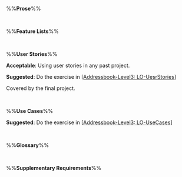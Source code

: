 %%**Prose**%%

<panel type="info" header="`W6.3a` Can explain prose :star::star::star:" no-close>
  <include src="../../book/specifyingRequirements/prose/what/full.md" />
</panel>

<br><!-- ##################################################################################################### -->

%%**Feature Lists**%%

<panel type="info" header="`W6.3b` Can explain feature lists :star::star::star:" no-close>
  <include src="../../book/specifyingRequirements/featureList/what/full.md" />
</panel>

<br><!-- ##################################################################################################### -->

%%**User Stories**%%

<panel type="danger" header="`W6.3c` Can write simple user stories :star::star:" no-close>
  <include src="../../book/specifyingRequirements/userStories/introduction/full.md" />
  <panel header=":dart: Evidence" expanded>

**Acceptable**: Using user stories in any past project.

**Suggested**: Do the exercise in [[Addressbook-Level3: LO-UesrStories](https://github.com/nus-cs2103-AY1718S1/addressbook-level3/blob/master/doc/LearningOutcomes.md#utilize-user-stories-lo-userstories)]
   
<include src="submission.md" />

  </panel>
</panel>

<!-- ==================================================================================================== -->

<panel type="info" header="`W6.3d` Can write more detailed user stories :star::star::star:" no-close>
  <include src="../../book/specifyingRequirements/userStories/details/full.md" />
<!-- TODO: add evidence -->
</panel>

<!-- ==================================================================================================== -->

<panel type="info" header="`W6.3e` Can use user stories to manage requirements of project :star::star::star:" no-close>
  <include src="../../book/specifyingRequirements/userStories/usage/full.md" />
  <panel header=":dart: Evidence" expanded>

Covered by the final project.

  </panel>
</panel>

<br><!-- ##################################################################################################### -->

%%**Use Cases**%%

<panel type="warning" header="`W6.3f` Can explain use cases :star::star:" no-close>
  <include src="../../book/specifyingRequirements/useCases/introduction/full.md" />
</panel>

<!-- ==================================================================================================== -->

<panel type="warning" header="`W6.3g` Can use use cases to list functional requirements of a simple system :star::star:" no-close>
  <include src="../../book/specifyingRequirements/useCases/identifying/full.md" />
</panel>

<!-- ==================================================================================================== -->

<panel type="warning" header="`W6.3h` Can specify details of a use case in a structured format :star::star:" no-close>
  <include src="../../book/specifyingRequirements/useCases/details/full.md" />
  <panel header=":dart: Evidence" expanded>

**Suggested**: Do the exercise in [[Addressbook-Level3: LO-UseCases](https://github.com/nus-cs2103-AY1718S1/addressbook-level3/blob/master/doc/LearningOutcomes.md#utilize-use-cases-lo-usecases)]
   
<include src="submission.md" />

  </panel>
</panel>

<!-- ==================================================================================================== -->

<panel type="success" header="`W6.3i` Can optimize the use of use cases :star::star::star::star:" no-close>
  <include src="../../book/specifyingRequirements/useCases/usage/full.md" />
<!-- TODO: add evidence -->
</panel>

<br><!-- ##################################################################################################### -->

%%**Glossary**%%

<panel type="info" header="`W6.3j` Can explain glossary :star::star::star:" no-close>
  <include src="../../book/specifyingRequirements/glossary/what/full.md" />
<!-- TODO: add evidence -->
</panel>

<br><!-- ##################################################################################################### -->

%%**Supplementary Requirements**%%

<panel type="info" header="`W6.3k` Can explain supplementary requirements :star::star::star:" no-close>
  <include src="../../book/specifyingRequirements/supplementaryRequirements/what/full.md" />
<!-- TODO: add evidence -->
</panel>
